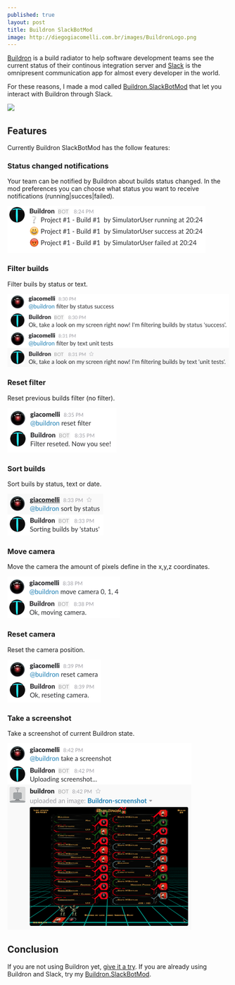 ```yaml
---
published: true
layout: post
title: Buildron SlackBotMod
image: http://diegogiacomelli.com.br/images/BuildronLogo.png
---
```


[Buildron](https://github.com/skahal/buildron) is a build radiator to help software development teams see the current status of their continous integration server and [Slack](https://slack.com/) is the omnipresent communication app for almost every developer in the world.
 

For these reasons, I made a mod called [Buildron.SlackBotMod](https://github.com/giacomelli/Buildron.SlackBotMod) that let you interact with Buildron through Slack.

![](../images/Buildron.SlackBotMod-2016-09-18.gif)

## Features
Currently Buildron SlackBotMod has the follow features:

### Status changed notifications
Your team can be notified by Buildron about builds status changed. In the mod preferences you can choose what status you want to receive notifications (running|succes|failed).

![](../images/Buildron-SlackBotMod-build-status-change-notifications.png)

### Filter builds
Filter buils by status or text.

![](../images/Buildron-SlackBotMod-filter-by.png)

### Reset filter
Reset previous builds filter (no filter).

![](../images/Buildron-SlackBotMod-reset-filter.png)

### Sort builds
Sort buils by status, text or date.

![](../images/Buildron-SlackBotMod-sort-by.png)

### Move camera
Move the camera the amount of pixels define in the x,y,z coordinates.

![](../images/Buildron-SlackBotMod-move-camera.png)

### Reset camera
Reset the camera position.

![](../images/Buildron-SlackBotMod-reset-camera.png)

### Take a screenshot
Take a screenshot of current Buildron state.

![](../images/Buildron-SlackBotMod-take-screenshot.png)
 

## Conclusion
If you are not using Buildron yet, [give it a try](https://github.com/skahal/buildron).
If you are already using Buildron and Slack, try my [Buildron.SlackBotMod](https://github.com/giacomelli/Buildron.SlackBotMod#installation).
